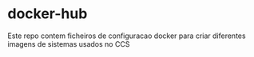 # docker-hub
Este repo contem ficheiros de configuracao docker para criar diferentes imagens de sistemas usados no CCS
